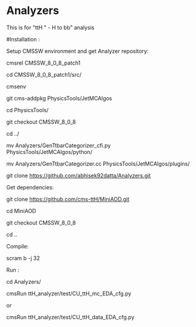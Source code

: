 # Analyzers

This is for "ttH " -  H to bb" analysis

#Installation :

Setup CMSSW environment and get Analyzer repository:

cmsrel CMSSW_8_0_8_patch1

cd CMSSW_8_0_8_patch1/src/

cmsenv

git cms-addpkg PhysicsTools/JetMCAlgos

cd PhysicsTools/

git checkout CMSSW_8_0_8

cd ../

mv Analyzers/GenTtbarCategorizer_cfi.py PhysicsTools/JetMCAlgos/python/

mv Analyzers/GenTtbarCategorizer.cc PhysicsTools/JetMCAlgos/plugins/

git clone https://github.com/abhisek92datta/Analyzers.git

Get dependencies:

git clone https://github.com/cms-ttH/MiniAOD.git

cd MiniAOD

git checkout CMSSW_8_0_8

cd ..

Compile:

scram b -j 32

Run :

cd Analyzers/

cmsRun ttH_analyzer/test/CU_ttH_mc_EDA_cfg.py

or 

cmsRun ttH_analyzer/test/CU_ttH_data_EDA_cfg.py
